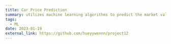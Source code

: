 ```yaml
---
title: Car Price Prediction
summary: utilizes machine learning algorithms to predict the market value of a car based on features such as make, model, year, mileage, and other relevant factors. ![Python](https://img.shields.io/badge/Python-3776AB?style=for-the-badge&logo=python&logoColor=white)
tags:
  - ML
date: 2023-01-19
external_link: https://github.com/hueyywennn/project12
---
```

